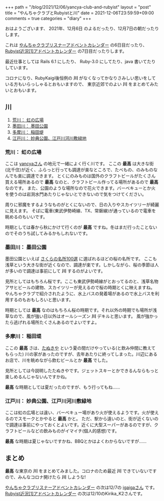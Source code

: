 +++
path = "/blog/2021/12/06/yancya-club-and-rubyist"
layout = "post"
title = "やんちゃクラブとRubyistと川"
date = 2021-12-06T23:59:59+09:00
comments = true
categories = "diary"
+++

おはようございます、 2021年、12月6日 のよるだったり、12月7日の朝だったりします。

これは [やんちゃクラブリスナーアドベントカレンダー](https://adventar.org/calendars/6668) の6日目だったり、
[Rubyist近況\[1\]アドベントカレンダー](https://adventar.org/calendars/6777) の7日目だったりします。

最近仕事としては Rails 6.1 にしたり、 Ruby-3.0 にしてたり、java 書いてたりしています。

コロナになり、RubyKaigi後恒例の **川** がなくなってかなりさみしい思いをしている方もいらっしゃるとおもいますので、
東京近郊でのよい **川** をまとめてみたいとおもいます。

## 川

1. [荒川： 虹の広場](https://www.google.com/maps/place/%E3%80%92120-0034+%E6%9D%B1%E4%BA%AC%E9%83%BD%E8%B6%B3%E7%AB%8B%E5%8C%BA%E5%8D%83%E4%BD%8F%EF%BC%95%E4%B8%81%E7%9B%AE/@35.7563561,139.8029477,17z/data=!3m1!4b1!4m5!3m4!1s0x60188e4823ec7b73:0xf626ddac28b8deac!8m2!3d35.7562782!4d139.8054747)
1. [墨田川： 墨田公園](https://www.google.com/maps/place/%E5%8F%B0%E6%9D%B1%E5%8C%BA%E7%AB%8B+%E9%9A%85%E7%94%B0%E5%85%AC%E5%9C%92/@35.7247541,139.8060852,15.75z/data=!4m9!1m2!2m1!1z5aKo55Sw5YWs5ZyS!3m5!1s0x60188ec349138a67:0xc95c03b0375fa0d7!8m2!3d35.7107642!4d139.7982715!15sCgzloqjnlLDlhazlnJJaDyIN5aKo55SwIOWFrOWckpIBBHBhcms)
1. [多摩川： 稲田堤](https://www.google.com/maps/place/%E3%80%92214-0003+%E7%A5%9E%E5%A5%88%E5%B7%9D%E7%9C%8C%E5%B7%9D%E5%B4%8E%E5%B8%82%E5%A4%9A%E6%91%A9%E5%8C%BA%E8%8F%85%E7%A8%B2%E7%94%B0%E5%A0%A4%EF%BC%92%E4%B8%81%E7%9B%AE%EF%BC%91%EF%BC%90%E2%88%92%EF%BC%92%EF%BC%92/@35.6383952,139.5346417,18z/data=!3m1!4b1!4m5!3m4!1s0x6018f07a89b9d099:0x77385278ffea0854!8m2!3d35.6383952!4d139.535736)
1. [江戸川： 妙典公園、江戸川河川敷緑地](https://www.google.com/maps/search/%E3%80%92272-0111+%E5%8D%83%E8%91%89%E7%9C%8C%E5%B8%82%E5%B7%9D%E5%B8%82%E5%A6%99%E5%85%B8%EF%BC%96%E4%B8%81%E7%9B%AE%EF%BC%91%E2%88%92%EF%BC%91/@35.6945582,139.9282683,17z/data=!3m1!4b1)

### 荒川： 虹の広場

ここは [yancyaさん](https://twitter.com/yancya) の地元で一緒によく行く川です。
ここの **最高** は大きな街(北千住)が近く、ふらっと行っても調達が楽なところで、たべもの、のみものなんでも楽に調達できます。
とくにのみものは国外のクラフトビールがたくさん買える場所あるので **最高** なのと、クラフトビール作ってる場所があるので **最高** なのです。
また、公園のような場所なので花火できます。バーベキューとか火を使うのは岩渕水門あたりじゃないとできないので気をつけてください。

周りに邪魔をするようなものがとくにないので、日の入りやスカイツリーが綺麗に見えます。
そばに電車(東武伊勢崎線、TX、常磐線)が通っているので電車を眺めるのもいいです。

時期としては春から秋にかけて行くのが **最高** ですね。冬はまだ行ったことないのでそのうち試してみるかもしれないです。

### 墨田川： 墨田公園

墨田公園といえば [さくらの名所100選](https://www.sakuranokai.or.jp/information/local5/) に選ばれるほどの桜の名所です。
ここも浅草という大きな街が近くなので、調達が楽です。しかしながら、桜の季節は人が多いので調達は事前にして **川** するのがよいです。

見所としてはもちろん桜です。ここも東武伊勢崎線がとおってるのと、浅草名物アサヒビールの建物、スカイツリーが見えるので桜の時期とくに映えますね。
やんちゃクラブで紹介されたように、水上バスの発着場があるので水上バスを利用するのもおもしろいと思います。

時期としては **最高** なのはもちろん桜の時期です。それ以外の時期でも場所が浅草なので、風が強い日以外はオールシーズン **川** デキルと思います。
風が強かったら逃げれる場所たくさんあるのでよいですよ。

### 多摩川： 稲田堤

ここの **最高** さは、[たぬきや](https://tabelog.com/kanagawa/A1405/A140506/14014188/) という夏の間だけやっている(と飲み仲間に教えてもらった)
川の家があったのですが、去年あたりに終ってしまった。川辺にあるお店で、川を眺めながら飲むビールとか **最高** でした。

見所としては今説明したたぬきやです。ジェットスキーとかできるんならもっと楽しめるんじゃないんですかね。

**最高** な時期としては夏だったのですが、もう行ってもね……

### 江戸川： 妙典公園、江戸川河川敷緑地

ここは虹の広場とは違い、バーベキュー場があり火が使えるようです。火が使えるのでスモークとかやると **最高** かと。
ただ、駅から遠いのと、街が近くないので調達は事前にやっておくとよいです。近くに大型スーパーがあるのですが、クラフトビールなどの飲みものがイマイチ(個人的感想)です。

**最高** な時期は夏じゃないですかね、BBQとかはよくわからないですが……

## まとめ

**最高** な東京の **川** をまとめてみました。コロナのため最近 **川** できていないですので、みんなコロナ開けたら **川** しような!

[やんちゃクラブリスナーアドベントカレンダー](https://adventar.org/calendars/6668) の次は12/7の [igaigaさん](https://twitter.com/igaiga555) です。
[Rubyist近況\[1\]アドベントカレンダー](https://adventar.org/calendars/6777) の次は12/10のKirika_K2さんです。
